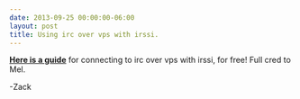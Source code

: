 ```yaml
---
date: 2013-09-25 00:00:00-06:00
layout: post
title: Using irc over vps with irssi.
---
```


[**Here is a guide**](http://csg.utdallas.edu/wp-content/uploads/2013/09/irssi.txt) for connecting to irc over vps with irssi, for free! Full cred to Mel.

-Zack
